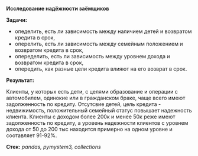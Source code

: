 **Исследование надёжности заёмщиков** 

**Задачи:**
- опеделить, есть ли зависимость между наличием детей и возвратом кредита в срок,
- оперелить, есть ли зависимость между семейным положением и возвратом кредита в срок,
- опеределить, есть ли зависимость между уровнем дохода и возвратом кредита в срок,
- опередить, как разные цели кредита влияют на его возврат в срок. 

**Результат:** 


Клиенты, у которых есть дети, с целями образование и операции с автомобилем, одинокие или в гражданском браке, чаще всего имеют задолженность по кредиту. Отсутсвие детей, цель кредита - недвижимость, положительный семейный статус повышает надежность клиента. Клиенты с доходом более 200к и менее 50к реже имеют задолженность по кредиту, а уровень надежности клиентов с уровнем дохода от 50 до 200 тыс находится примерно на одном уровне и соотавляет 91-92%. 

**Стек:** 
*pandas, pymystem3, collections*

